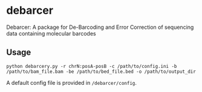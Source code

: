 # debarcer
Debarcer: A package for De-Barcoding and Error Correction of sequencing data containing molecular barcodes

Usage
-----
`python debarcery.py -r chrN:posA-posB -c /path/to/config.ini -b /path/to/bam_file.bam -be /path/to/bed_file.bed -o /path/to/output_dir`

A default config file is provided in `/debarcer/config`.
